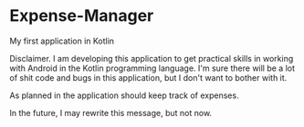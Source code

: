 # Expense-Manager
My first application in Kotlin

Disclaimer. I am developing this application to get practical skills in working with Android in the Kotlin programming language. I'm sure there will be a lot of shit code and bugs in this application, but I don't want to bother with it.

As planned in the application should keep track of expenses.

In the future, I may rewrite this message, but not now.

